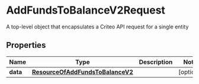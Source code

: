 

# AddFundsToBalanceV2Request

A top-level object that encapsulates a Criteo API request for a single entity

## Properties

| Name | Type | Description | Notes |
|------------ | ------------- | ------------- | -------------|
|**data** | [**ResourceOfAddFundsToBalanceV2**](ResourceOfAddFundsToBalanceV2.md) |  |  [optional] |



